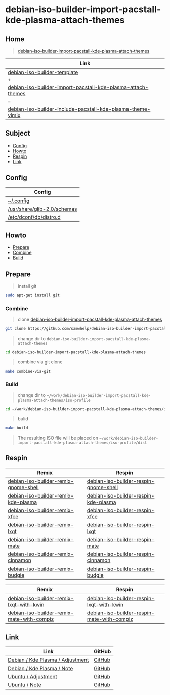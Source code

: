 

# debian-iso-builder-import-pacstall-kde-plasma-attach-themes




## Home

> [debian-iso-builder-import-pacstall-kde-plasma-attach-themes](https://samwhelp.github.io/debian-iso-builder-import-pacstall-kde-plasma-attach-themes/)

| Link |
| ---- |
| [debian-iso-builder-template](https://github.com/samwhelp/debian-iso-builder-template) |
| `+` |
| [debian-iso-builder-import-pacstall-kde-plasma-attach-themes](https://github.com/samwhelp/debian-iso-builder-import-pacstall-kde-plasma-attach-themes) |
| `=` |
| [debian-iso-builder-include-pacstall-kde-plasma-theme-vimix](https://github.com/samwhelp/debian-iso-builder-include-pacstall-kde-plasma-theme-vimix) |




## Subject

* [Config](#config)
* [Howto](#howto)
* [Respin](#respin)
* [Link](#link)




## Config

| Config |
| ------ |
| [~/.config](https://github.com/samwhelp/debian-iso-builder-import-pacstall-kde-plasma-attach-themes/tree/main/profile/template/asset/overlay/etc/skel/.config) |
| [/usr/share/glib-2.0/schemas](https://github.com/samwhelp/debian-iso-builder-import-pacstall-kde-plasma-attach-themes/tree/main/profile/template/asset/overlay/usr/share/glib-2.0/schemas) |
| [/etc/dconf/db/distro.d](https://github.com/samwhelp/debian-iso-builder-import-pacstall-kde-plasma-attach-themes/tree/main/profile/template/asset/overlay/etc/dconf/db/distro.d) |




## Howto

* [Prepare](#prepare)
* [Combine](#combine)
* [Build](#build)




## Prepare

> install git

``` sh
sudo apt-get install git
```




### Combine

> clone [debian-iso-builder-import-pacstall-kde-plasma-attach-themes](https://github.com/samwhelp/debian-iso-builder-import-pacstall-kde-plasma-attach-themes)

``` sh
git clone https://github.com/samwhelp/debian-iso-builder-import-pacstall-kde-plasma-attach-themes.git
```


> change dir to `debian-iso-builder-import-pacstall-kde-plasma-attach-themes`

``` sh
cd debian-iso-builder-import-pacstall-kde-plasma-attach-themes
```


> combine via git clone

``` sh
make combine-via-git
```


### Build


> change dir to `~/work/debian-iso-builder-import-pacstall-kde-plasma-attach-themes/iso-profile`

``` sh
cd ~/work/debian-iso-builder-import-pacstall-kde-plasma-attach-themes/iso-profile
```


> bulid

``` sh
make build
```

> The resulting ISO file will be placed on `~/work/debian-iso-builder-import-pacstall-kde-plasma-attach-themes/iso-profile/dist`




## Respin

| Remix | Respin |
| ----- | ------ |
| [debian-iso-builder-remix-gnome-shell](https://github.com/samwhelp/debian-iso-builder-remix-gnome-shell) | [debian-iso-builder-respin-gnome-shell](https://github.com/samwhelp/debian-iso-builder-respin-gnome-shell) |
| [debian-iso-builder-remix-kde-plasma](https://github.com/samwhelp/debian-iso-builder-remix-kde-plasma) | [debian-iso-builder-respin-kde-plasma](https://github.com/samwhelp/debian-iso-builder-respin-kde-plasma) |
| [debian-iso-builder-remix-xfce](https://github.com/samwhelp/debian-iso-builder-remix-xfce) | [debian-iso-builder-respin-xfce](https://github.com/samwhelp/debian-iso-builder-respin-xfce) |
| [debian-iso-builder-remix-lxqt](https://github.com/samwhelp/debian-iso-builder-remix-lxqt) | [debian-iso-builder-respin-lxqt](https://github.com/samwhelp/debian-iso-builder-respin-lxqt) |
| [debian-iso-builder-remix-mate](https://github.com/samwhelp/debian-iso-builder-remix-mate) | [debian-iso-builder-respin-mate](https://github.com/samwhelp/debian-iso-builder-respin-mate) |
| [debian-iso-builder-remix-cinnamon](https://github.com/samwhelp/debian-iso-builder-remix-cinnamon) | [debian-iso-builder-respin-cinnamon](https://github.com/samwhelp/debian-iso-builder-respin-cinnamon) |
| [debian-iso-builder-remix-budgie](https://github.com/samwhelp/debian-iso-builder-remix-budgie) | [debian-iso-builder-respin-budgie](https://github.com/samwhelp/debian-iso-builder-respin-budgie) |


| Remix | Respin |
| ----- | ------ |
| [debian-iso-builder-remix-lxqt-with-kwin](https://github.com/samwhelp/debian-iso-builder-remix-lxqt-with-kwin) | [debian-iso-builder-respin-lxqt-with-kwin](https://github.com/samwhelp/debian-iso-builder-respin-lxqt-with-kwin) |
| [debian-iso-builder-remix-mate-with-compiz](https://github.com/samwhelp/debian-iso-builder-remix-mate-with-compiz) | [debian-iso-builder-respin-mate-with-compiz](https://github.com/samwhelp/debian-iso-builder-respin-mate-with-compiz) |




## Link

| Link | GitHub |
| ---- | ------ |
| [Debian / Kde Plasma / Adjustment](https://samwhelp.github.io/debian-kde-plasma-adjustment/) | [GitHub](https://github.com/samwhelp/debian-kde-plasma-adjustment) |
| [Debian / Kde Plasma / Note](https://samwhelp.github.io/note-about-debian-kde-plasma/) | [GitHub](https://github.com/samwhelp/note-about-debian-kde-plasma) |
| [Ubuntu / Adjustment](https://samwhelp.github.io/debian-adjustment/) | [GitHub](https://github.com/samwhelp/debian-adjustment) |
| [Ubuntu / Note](https://samwhelp.github.io/note-about-debian/) | [GitHub](https://github.com/samwhelp/note-about-debian) |
